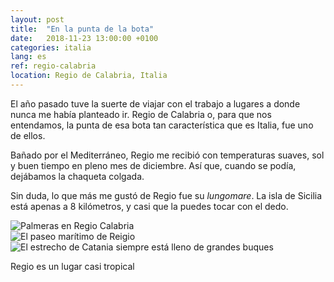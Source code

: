 ```yaml
---
layout: post
title:  "En la punta de la bota"
date:   2018-11-23 13:00:00 +0100
categories: italia
lang: es
ref: regio-calabria
location: Regio de Calabria, Italia
---
```


El año pasado tuve la suerte de viajar con el trabajo a lugares a donde nunca me había planteado ir. Regio de Calabria o, para que nos entendamos, la punta de esa bota tan característica que es Italia, fue uno de ellos. 

Bañado por el Mediterráneo, Regio me recibió con temperaturas suaves, sol y buen tiempo en pleno mes de diciembre. Así que, cuando se podía, dejábamos la chaqueta colgada.

Sin duda, lo que más me gustó de Regio fue su *lungomare*. La isla de Sicilia está apenas a 8 kilómetros, y casi que la puedes tocar con el dedo. 


<div class="post-image">
    <img src="https://github.com/eyrjo/candy-box/img/fernweh/regio/Regio%2005.jpg" alt="Palmeras en Regio Calabria" />
<div class="post-image post-image--split">
    <img src="https://github.com/eyrjo/candy-box/blob/master/img/fernweh/regio/Regio%2007.jpg" alt="El paseo marítimo de Reigio" />
    <img src="https://github.com/eyrjo/candy-box/blob/master/img/fernweh/regio/Regio%2008.jpg" alt="El estrecho de Catania siempre está lleno de grandes buques" />
</div>                                                                                                                         
    <p class="post-image-caption">Regio es un lugar casi tropical</p>
</div>

